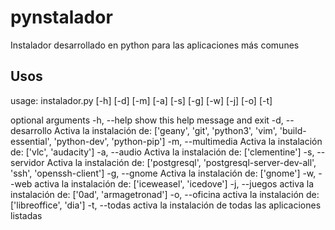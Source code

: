pynstalador
===========

Instalador desarrollado en python para las aplicaciones más comunes

Usos
----

usage: instalador.py [-h] [-d] [-m] [-a] [-s] [-g] [-w] [-j] [-o] [-t]

optional arguments
-h, --help        show this help message and exit
-d, --desarrollo  Activa la instalación de: ['geany', 'git', 'python3', 'vim', 'build-essential', 'python-dev', 'python-pip']
-m, --multimedia  Activa la instalación de: ['vlc', 'audacity']
-a, --audio       Activa la instalación de: ['clementine']
-s, --servidor    Activa la instalación de: ['postgresql', 'postgresql-server-dev-all', 'ssh', 'openssh-client']
-g, --gnome       Activa la instalación de: ['gnome']
-w, --web         activa la instalación de: ['iceweasel', 'icedove']
-j, --juegos      activa la instalación de: ['0ad', 'armagetronad']
-o, --oficina     activa la instalación de: ['libreoffice', 'dia']
-t, --todas       activa la instalación de todas las aplicaciones listadas
